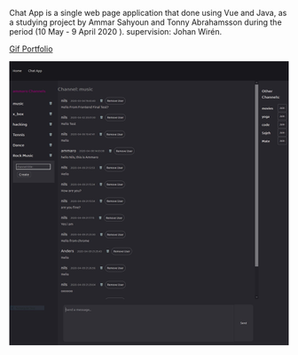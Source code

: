 Chat App is a single web page application that done using Vue and Java,
as a studying project by Ammar Sahyoun and Tonny Abrahamsson during the period (10 May - 9 April 2020 ). 
supervision: Johan Wirén.

<a href="https://imgflip.com/embed/3z7n2o"></a>
 <a href="https://imgflip.com/embed/3z7n2o"> Gif Portfolio </a>

<img src ="04.JPG" sidth="100">
